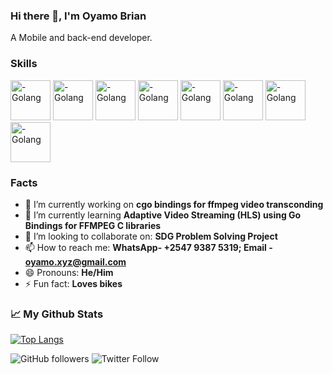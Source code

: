 ### Hi there 👋, I'm Oyamo Brian

A Mobile and back-end developer.

### Skills

<img src="https://cdn.worldvectorlogo.com/logos/golang-gopher.svg" alt="- Golang" height=64 width=64> <img src="https://cdn.worldvectorlogo.com/logos/kotlin-1.svg" alt="- Golang" height=64 width=64> <img src="https://cdn.worldvectorlogo.com/logos/java-4.svg" alt="- Golang" height=64 width=64> <img src="https://cdn.worldvectorlogo.com/logos/logo-javascript.svg" alt="- Golang" height=64 width=64> <img src="https://cdn.worldvectorlogo.com/logos/graphql-logo-2.svg" alt="- Golang" height=64 width=64> <img src="https://cdn.worldvectorlogo.com/logos/bash-1.svg" alt="- Golang" height=64 width=64> <img src="https://cdn.worldvectorlogo.com/logos/linux-tux.svg" alt="- Golang" height=64 width=64> <img src="https://cdn.worldvectorlogo.com/logos/python-5.svg" alt="- Golang" height=64 width=64> 



### Facts

- 🔭 I’m currently working on **cgo bindings for ffmpeg video transconding**
- 🌱 I’m currently learning **Adaptive Video Streaming (HLS) using Go Bindings for FFMPEG C libraries**
- 👯 I’m looking to collaborate on: **SDG Problem Solving Project**
- 📫 How to reach me: **WhatsApp- +2547 9387 5319; Email - oyamo.xyz@gmail.com**
- 😄 Pronouns: **He/Him**
- ⚡ Fun fact: **Loves bikes**

### &#x1f4c8; My Github Stats
[![Top Langs](https://github-readme-stats.vercel.app/api/top-langs/?username=oyamoh-brian&hide=html,css,php,python,Java,javascript,ruby,pug&theme=radical)](https://github.com/anuraghazra/github-readme-stats)


<img alt="GitHub followers" src="https://img.shields.io/github/followers/oyamoh-brian?style=social"> <img alt="Twitter Follow" src="https://img.shields.io/twitter/follow/_oyamobrian?style=social">
